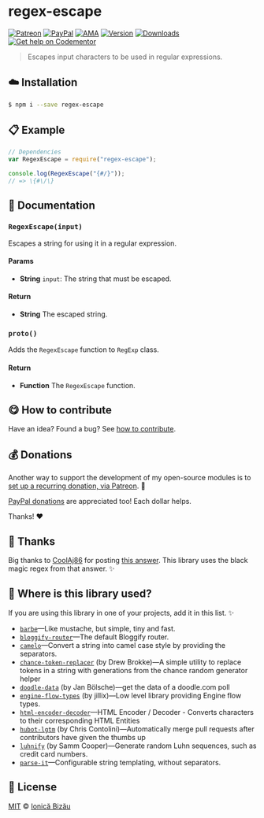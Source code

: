 
# regex-escape

 [![Patreon](https://img.shields.io/badge/Support%20me%20on-Patreon-%23e6461a.svg)][patreon] [![PayPal](https://img.shields.io/badge/%24-paypal-f39c12.svg)][paypal-donations] [![AMA](https://img.shields.io/badge/ask%20me-anything-1abc9c.svg)](https://github.com/IonicaBizau/ama) [![Version](https://img.shields.io/npm/v/regex-escape.svg)](https://www.npmjs.com/package/regex-escape) [![Downloads](https://img.shields.io/npm/dt/regex-escape.svg)](https://www.npmjs.com/package/regex-escape) [![Get help on Codementor](https://cdn.codementor.io/badges/get_help_github.svg)](https://www.codementor.io/johnnyb?utm_source=github&utm_medium=button&utm_term=johnnyb&utm_campaign=github)

> Escapes input characters to be used in regular expressions.

## :cloud: Installation

```sh
$ npm i --save regex-escape
```


## :clipboard: Example



```js
// Dependencies
var RegexEscape = require("regex-escape");

console.log(RegexEscape("{#/}"));
// => \{#\/\}
```

## :memo: Documentation


### `RegexEscape(input)`
Escapes a string for using it in a regular expression.

#### Params
- **String** `input`: The string that must be escaped.

#### Return
- **String** The escaped string.

### `proto()`
Adds the `RegexEscape` function to `RegExp` class.

#### Return
- **Function** The `RegexEscape` function.



## :yum: How to contribute
Have an idea? Found a bug? See [how to contribute][contributing].


## :moneybag: Donations

Another way to support the development of my open-source modules is
to [set up a recurring donation, via Patreon][patreon]. :rocket:

[PayPal donations][paypal-donations] are appreciated too! Each dollar helps.

Thanks! :heart:

## :cake: Thanks
Big thanks to [CoolAj86](http://stackoverflow.com/users/151312/coolaj86) for posting [this answer](http://stackoverflow.com/a/6969486/1420197). This library uses the black magic regex from that answer. :sparkles:

## :dizzy: Where is this library used?
If you are using this library in one of your projects, add it in this list. :sparkles:


 - [`barbe`](https://github.com/IonicaBizau/barbe)—Like mustache, but simple, tiny and fast.
 - [`bloggify-router`](https://github.com/IonicaBizau/bloggify-router#readme)—The default Bloggify router.
 - [`camelo`](https://github.com/IonicaBizau/camelo#readme)—Convert a string into camel case style by providing the separators.
 - [`chance-token-replacer`](https://github.com/drewbrokke/chance-token-replacer#readme) (by Drew Brokke)—A simple utility to replace tokens in a string with generations from the chance random generator helper
 - [`doodle-data`](https://github.com/regular/doodle-data#readme) (by Jan Bölsche)—get the data of a doodle.com poll
 - [`engine-flow-types`](https://github.com/jillix/engine-flow-types#readme) (by jillix)—Low level library providing Engine flow types.
 - [`html-encoder-decoder`](https://github.com/IonicaBizau/html-encoder-decoder)—HTML Encoder / Decoder - Converts characters to their corresponding HTML Entities
 - [`hubot-lgtm`](https://github.com/catops/hubot-lgtm#readme) (by Chris Contolini)—Automatically merge pull requests after contributors have given the thumbs up
 - [`luhnify`](https://github.com/koopero/luhnify#readme) (by Samm Cooper)—Generate random Luhn sequences, such as credit card numbers.
 - [`parse-it`](https://github.com/IonicaBizau/parse-it#readme)—Configurable string templating, without separators.

## :scroll: License

[MIT][license] © [Ionică Bizău][website]

[patreon]: https://www.patreon.com/ionicabizau
[paypal-donations]: https://www.paypal.com/cgi-bin/webscr?cmd=_s-xclick&hosted_button_id=RVXDDLKKLQRJW
[donate-now]: http://i.imgur.com/6cMbHOC.png

[license]: http://showalicense.com/?fullname=Ionic%C4%83%20Biz%C4%83u%20%3Cbizauionica%40gmail.com%3E%20(http%3A%2F%2Fionicabizau.net)&year=2015#license-mit
[website]: http://ionicabizau.net
[contributing]: /CONTRIBUTING.md
[docs]: /DOCUMENTATION.md
